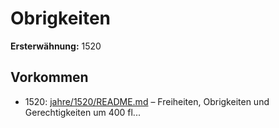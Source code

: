 # Obrigkeiten

**Ersterwähnung:** 1520

## Vorkommen
- 1520: [jahre/1520/README.md](../jahre/1520/README.md) – Freiheiten, Obrigkeiten und Gerechtigkeiten um 400 fl...
